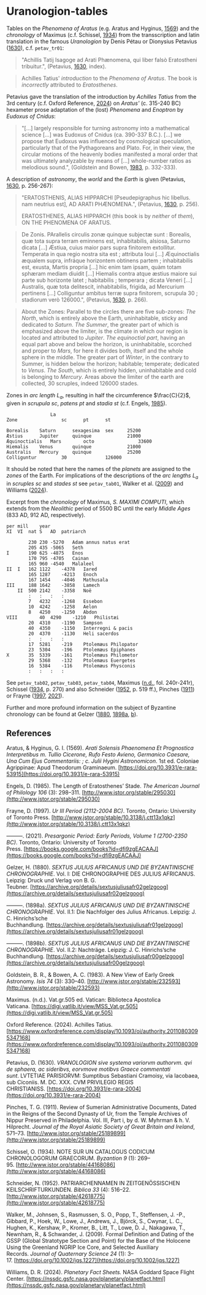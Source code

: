 # Uranologion-tables

Tables on the *Phenomena of Aratus* (e.g. Aratus and Hyginus, [1569](https://doi.org/10.3931/e-rara-53915)) and the *chronology* of Maximus (c.f. Schissel, [1934]()) from the transscription and latin translation in the famous *Uranologion* by Denis Pétau or Dionysius Petavius ([1630](https://doi.org/10.3931/e-rara-2004)), c.f. `petav_tr01`:

>"Achillis Tatij Isagoge ad Arati Phænomena, qui liber falsò Eratostheni tribuitur.", (Petavius, [1630](), index).

>Achilles Tatius' *introduction* to the *Phenomena of Aratus*. The book is *incorrectly* attributed to *Eratosthenes*.

Petavius ​​​gave the translation of the introduction by *Achilles Tatius* from the 3rd century (c.f. Oxford Reference, [2024](https://www.oxfordreference.com/display/10.1093/oi/authority.20110803095347168)) on *Aratus'* (c. 315-240 BC) hexameter prose adaptation of the (lost) *Phenomena* and *Enoptron* by *Eudoxus of Cnidus*:
>"[...] largely responsible for turning astronomy into a mathematical science [...] was Eudoxus of Cnidus (ca. 390-337 B.C.). [...] we propose that Eudoxus was influenced by cosmological speculation, particularly that of the Pythagoreans and Plato. For, in their view, the circular motions of the heavenly bodies manifested a moral order that was ultimately analyzable by means of [...] whole-number ratios as melodious sound.", (Goldstein and Bowen, [1983](http://www.jstor.org/stable/232593), p. 332-333).

A description of *astronomy*, the *world* and the *Earth* is given (Petavius, [1630](https://doi.org/10.3931/e-rara-2004), p. 256-267):

>"ERATOSTHENIS, ALIAS HIPPARCHI
[Pseudepigraphus hic libellus. nam neutrius est], AD ARATI PHÆNOMENA.", (Petavius, [1630](https://doi.org/10.3931/e-rara-2004), p. 256).
>
>ERATOSTHENES,
ALIAS HIPPARCH (this book is by *neither* of *them*), ON THE PHENOMENA OF ARATUS.

>De Zonis. PArallelis circulis zonæ quinque subjectæ sunt : Borealis, quæ tota supra terram eminnens est, inhabitabilis, alsiosa, Saturno dicata [...] Æstiua, cuius maior pars supra finitorem extollitur. Temperata in qua regio nostra sita est ; attributa Ioui [...] Æquinoctialis æqualem supra, infráque horizontem obtinens partem ; inhabitabilis est, exusta, Martis propria [...] hic enim tam ipsam, quàm totam sphæram mediam diuidit [...] Hiemalis contra atque æstius maiore sui parte sub horizonte latet ; habitabilis ; temperara ; dicata Veneri [...] Australis, quæ tota delitescit, inhabitabilis, frigida, ad Mercurium pertinens [...] Colliguntur ambitus terræ supra finitorem, scrupula 30 ; stadiorum verò 126000.", (Petavius, [1630](https://doi.org/10.3931/e-rara-2004), p. 266).

>About the Zones: Parallel to the circles there are five sub-zones: *The North*, which is entirely above the Earth, uninhabitable, sticky and dedicated to *Saturn*. *The Summer*, the greater part of which is emphasized above the limiter, is  the climate in which our region is located and attributed to *Jupiter*. *The equinoctial part*, having an equal part above and below the horizon, is uninhabitable, scorched and proper to *Mars*, for here it divides both, itself and the whole sphere in the middle. The greater part of *Winter*, in the contrary to Summer, is hidden below the horizon;  habitable;  temperate;  dedicated to *Venus*. *The South*, which is entirely hidden, uninhabitable and  cold is belonging to *Mercury*. Areas above the limiter of the earth are collected, 30 scruples, indeed 126000 stades.

Zones in *arc length* $L_a$, resulting in half the circumference $\frac{C}{2}$, given in *scrupula* $sc$, *patens* $pt$ and *stadia* $st$ (c.f. Engels, [1985](http://www.jstor.org/stable/295030)).
~~~				
				La
Zone				sc		pt		st

Borealis	Saturn		sexagesima	sex		25200
Æstius		Jupiter		quinque				21000
Æquinoctialis	Mars		octo				33600
Hiemalis	Venus		quinque				21000
Australis	Mercury		quinque				25200
Colliguntur			30				126000
~~~


It should be noted that here the names of the *planets* are assigned to the *zones* of the Earth.
For implications of the descriptions of the *arc lengths* $L_a$ in *scruples* $sc$ and *stades* $st$ see `petav_tab01`, Walker et al. ([2009](https://doi.org/10.1002/jqs.1227)) and Williams ([2024](https://nssdc.gsfc.nasa.gov/planetary/planetfact.html)).

Excerpt from the *chronology* of Maximus, *S. MAXIMI COMPUTI*, which extends from the *Neolithic* period of 5500 BC until the early *Middle Ages* (833 AD, 912 AD, respectively).
~~~
per	mill	year			
XI	VI	nat	S	AD	patriarch

		230	230	-5270	Adam annus natus erat
		205	435	-5065	Seth
I		190	625	-4875	Enos
		170	795	-4705	Cainan
		165	960	-4540	Malaleel
II	I	162	1122	-4378	Iared
		165	1287	-4213	Enoch
		167	1454	-4046	Mathusala
III		188	1642	-3858	Lamech
	II	500	2142	-3358	Noë
		:	:	:	:
		7	4232	-1268	Essebon
		10	4242	-1258	Aelon
		8	4250	-1250	Abdon
VIII		40	4290	-1210	Philistæi
		20	4310	-1190	Sampson
		40	4350	-1150	Interregni & pacis
		20	4370	-1130	Heli sacerdos
		:	:	:	:
		17	5281	-219	Ptolemæus Philopator
		23	5304	-196	Ptolemæus Epiphanes
X		35	5339	-161	Ptolemæus Philometor
		29	5368	-132	Ptolemæus Euergetes
		16	5384	-116	Ptolemæus Physconis
		:	:	:	:
~~~
See `petav_tab02`, `petav_tab03`, `petav_tab04`, Maximus ([n.d.](https://digi.vatlib.it/view/MSS_Vat.gr.505), fol. 240r-241r), Schissel ([1934](http://www.jstor.org/stable/44168086), p. 270) and also Schneider ([1952](http://www.jstor.org/stable/42618775), p. 519 ff.), Pinches ([1911](http://www.jstor.org/stable/25189899)) or Frayne ([1997](http://www.jstor.org/stable/10.3138/j.ctt13x1qkz), [2021](https://books.google.com/books?id=dfi9zgEACAAJ)).

Further and more profound information on the subject of Byzantine chronology can be found at Gelzer ([1880](https://archive.org/details/sextusjuliusafr02gelzgoog), [1898a](https://archive.org/details/sextusjuliusafr01gelzgoog), [b](https://archive.org/details/sextusjuliusafr00gelzgoog)).

## References

Aratus, & Hyginus, G. I. (1569). *Arati Solensis Phaenomena Et Prognostica Interpretibus m. Tullio Cicerone, Rufo Festo Avieno, Germanico Caesare, Una Cum Ejus Commentariis: ; c. Julii Hygini Astronomicon*. 1st ed. Coloniae Agrippinae: Apud Theodorum Graminaeum. [https://doi.org/10.3931/e-rara-53915](https://doi.org/10.3931/e-rara-53915)

Engels, D. (1985). The Length of Eratosthenes’ Stade. *The American Journal of Philology 106* (3): 298–311. [http://www.jstor.org/stable/295030](http://www.jstor.org/stable/295030)

Frayne, D. (1997). *Ur III Period (2112-2004 BC)*. Toronto, Ontario: University of Toronto Press. [http://www.jstor.org/stable/10.3138/j.ctt13x1qkz](http://www.jstor.org/stable/10.3138/j.ctt13x1qkz)

———. (2021). *Presargonic Period: Early Periods, Volume 1 (2700-2350 BC)*. Toronto, Ontario: University of Toronto Press. [https://books.google.com/books?id=dfi9zgEACAAJ](https://books.google.com/books?id=dfi9zgEACAAJ)

Gelzer, H. (1880). *SEXTUS JULIUS AFRICANUS UND DIE BYZANTINISCHE CHRONOGRAPHIE*. Vol. I: DIE CHRONOGRAPHIE DES JULIUS AFRICANUS. Leipzig: Druck und Verlag von B. G. Teubner. [https://archive.org/details/sextusjuliusafr02gelzgoog](https://archive.org/details/sextusjuliusafr02gelzgoog)

———. (1898a). *SEXTUS JULIUS AFRICANUS UND DIE BYZANTINISCHE CHRONOGRAPHIE*. Vol. II.1: Die Nachfolger des Julius Africanus. Leipzig: J. C. Hinrichs’sche Buchhandlung. [https://archive.org/details/sextusjuliusafr01gelzgoog](https://archive.org/details/sextusjuliusafr01gelzgoog)

———. (1898b). *SEXTUS JULIUS AFRICANUS UND DIE BYZANTINISCHE CHRONOGRAPHIE*. Vol. II.2: Nachträge. Leipzig: J. C. Hinrichs’sche Buchhandlung. [https://archive.org/details/sextusjuliusafr00gelzgoog](https://archive.org/details/sextusjuliusafr00gelzgoog)

Goldstein, B. R., & Bowen, A. C. (1983). A New View of Early Greek Astronomy. *Isis 74* (3): 330–40. [http://www.jstor.org/stable/232593](http://www.jstor.org/stable/232593)

Maximus. (n.d.). Vat.gr.505 ed. Vatican: Biblioteca Apostolica Vaticana. [https://digi.vatlib.it/view/MSS_Vat.gr.505](https://digi.vatlib.it/view/MSS_Vat.gr.505)

Oxford Reference. (2024). Achilles Tatius. [https://www.oxfordreference.com/display/10.1093/oi/authority.20110803095347168](https://www.oxfordreference.com/display/10.1093/oi/authority.20110803095347168)

Petavius, D. (1630). *VRANOLOGION sive systema variorvm authorvm. qvi de sphaera, ac sideribvs, eorvmove motibvs Graece commentati sunt*. LVTETIAE PARISIORVM: Sumptibus Sebastiani Cramoisy, via Iacobaea, sub Ciconiis. M. DC. XXX. CVM PRIVILEGIO REGIS CHRISTIANISS. [https://doi.org/10.3931/e-rara-2004](https://doi.org/10.3931/e-rara-2004)

Pinches, T. G. (1911). Review of Sumerian Administrative Documents, Dated in the Reigns of the Second Dynasty of Ur, from the Temple Archives of Nippur Preserved in Philadelphia. Vol. III, Part i, by d. W. Myhrman & h. V. Hilprecht. *Journal of the Royal Asiatic Society of Great Britain and Ireland*, 571–73. [http://www.jstor.org/stable/25189899](http://www.jstor.org/stable/25189899)

Schissel, O. (1934). NOTE SUR UN CATALOGUS CODICUM CHRONOLOGORUM GRAECORUM. *Byzantion 9* (1): 269–95. [http://www.jstor.org/stable/44168086](http://www.jstor.org/stable/44168086)

Schneider, N. (1952). PATRIARCHENNAMEN IN ZEITGENÖSSISCHEN KEILSCHRIFTURKUNDEN. *Biblica 33* (4): 516–22. [http://www.jstor.org/stable/42618775](http://www.jstor.org/stable/42618775)

Walker, M., Johnsen, S., Rasmussen, S. O., Popp, T., Steffensen, J. -P., Gibbard, P., Hoek, W., Lowe, J., Andrews, J., Björck, S., Cwynar, L. C., Hughen, K., Kershaw, P., Kromer, B., Litt, T., Lowe, D. J., Nakagawa, T., Newnham, R., & Schwander, J. (2009). Formal Definition and Dating of the GSSP (Global Stratotype Section and Point) for the Base of the Holocene Using the Greenland NGRIP Ice Core, and Selected Auxiliary Records. *Journal of Quaternary Science 24* (1): 3–17. [https://doi.org/10.1002/jqs.1227](https://doi.org/10.1002/jqs.1227)

Williams, D. R. (2024). *Planetary Fact Sheets.* NASA Goddard Space Flight Center. [https://nssdc.gsfc.nasa.gov/planetary/planetfact.html](https://nssdc.gsfc.nasa.gov/planetary/planetfact.html)
